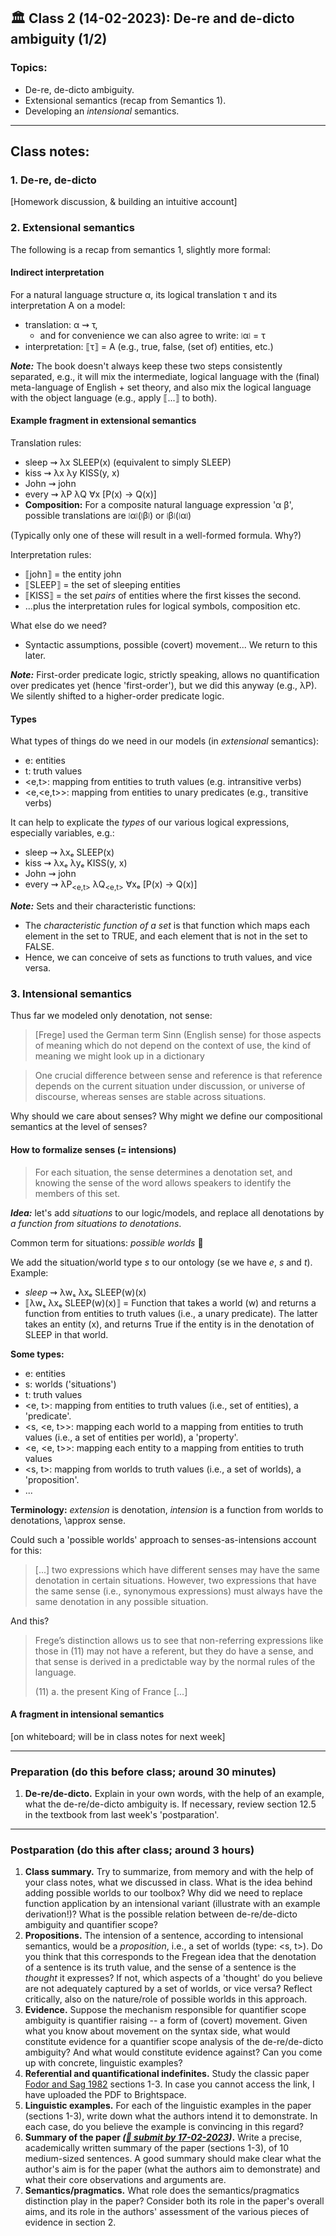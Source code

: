 
## 🏛 Class 2 (14-02-2023): De-re and de-dicto ambiguity (1/2)

### Topics:
- De-re, de-dicto ambiguity.
- Extensional semantics (recap from Semantics 1).
- Developing an _intensional_ semantics.

----

## Class notes:

### 1. De-re, de-dicto

[Homework discussion, & building an intuitive account]


### 2. Extensional semantics

The following is a recap from semantics 1, slightly more formal:

#### Indirect interpretation

For a natural language structure α, its logical translation τ and its interpretation A on a model:

- translation: α ⇝ τ, 
  - and for convenience we can also agree to write: ⧙α⧘ = τ
- interpretation: ⟦τ⟧ = A (e.g., true, false, (set of) entities, etc.)

***Note:*** The book doesn't always keep these two steps consistently separated, e.g., it will mix the intermediate, logical language with the (final) meta-language of English + set theory, and also mix the logical language with the object language (e.g., apply ⟦...⟧ to both).

#### Example fragment in extensional semantics

Translation rules:
- sleep ⇝ λx SLEEP(x)   (equivalent to simply SLEEP)
- kiss ⇝ λx λy KISS(y, x)
- John ⇝ john
- every ⇝ λP λQ ∀x [P(x) → Q(x)]
- **Composition:** For a composite natural language expression 'α β', possible translations are ⧙α⧘(⧙β⧘) or ⧙β⧘(⧙α⧘)

(Typically only one of these will result in a well-formed formula. Why?)

Interpretation rules:
- ⟦john⟧ = the entity john
- ⟦SLEEP⟧ = the set of sleeping entities
- ⟦KISS⟧ = the set _pairs_ of entities where the first kisses the second.
- ...plus the interpretation rules for logical symbols, composition etc.

What else do we need?
- Syntactic assumptions, possible (covert) movement... We return to this later.

**_Note:_** First-order predicate logic, strictly speaking, allows no quantification over predicates yet (hence 'first-order'), but we did this anyway (e.g., λP). We silently shifted to a higher-order predicate logic.

#### Types

What types of things do we need in our models (in _extensional_ semantics):
- e: entities
- t: truth values
- <e,t>: mapping from entities to truth values (e.g. intransitive verbs)
- <e,<e,t>>: mapping from entities to unary predicates (e.g., transitive verbs)

It can help to explicate the _types_ of our various logical expressions, especially variables, e.g.:

- sleep ⇝ λxₑ SLEEP(x)
- kiss ⇝ λxₑ λyₑ KISS(y, x)
- John ⇝ john
- every ⇝ λP<sub><e,t></sub> λQ<sub><e,t></sub> ∀xₑ [P(x) → Q(x)]

**_Note:_** Sets and their characteristic functions: 
- The _characteristic function of a set_ is that function which maps each element in the set to TRUE, and each element that is not in the set to FALSE.
- Hence, we can conceive of sets as functions to truth values, and vice versa.


### 3. Intensional semantics

Thus far we modeled only denotation, not sense:

> [Frege] used the German term Sinn (English sense) for those aspects of meaning which do not depend on the context of use, the kind of meaning we might look up in a dictionary

> One crucial difference between sense and reference is that reference depends on the current situation under discussion, or universe of discourse, whereas senses are stable across situations.

Why should we care about senses? Why might we define our compositional semantics at the level of senses?


#### How to formalize senses (= intensions)

> For each situation, the sense determines a denotation set, and knowing the sense of the word allows speakers to identify the members of this set.

**_Idea:_** let's add _situations_ to our logic/models, and replace all denotations by _a function from situations to denotations_.

Common term for situations: _possible worlds_ 🤯

We add the situation/world type _s_ to our ontology (se we have _e_, _s_ and _t_). Example: 
- _sleep_ ⇝ λwₛ λxₑ SLEEP(w)(x)
- ⟦λwₛ λxₑ SLEEP(w)(x)⟧ = Function that takes a world (w) and returns a function from entities to truth values (i.e., a unary predicate). The latter takes an entity (x), and returns True if the entity is in the denotation of SLEEP in that world.

**Some types:**
- e: entities
- s: worlds ('situations')
- t: truth values
- <e, t>: mapping from entities to truth values (i.e., set of entities), a 'predicate'.
- <s, <e, t>>: mapping each world to a mapping from entities to truth values (i.e., a set of entities per world), a 'property'.
- <e, <e, t>>: mapping each entity to a mapping from entities to truth values
- <s, t>: mapping from worlds to truth values (i.e., a set of worlds), a 'proposition'.
- ... 

**Terminology:** _extension_ is denotation, _intension_ is a function from worlds to denotations, \approx sense.

Could such a 'possible worlds' approach to senses-as-intensions account for this:

> [...] two expressions which have different senses may have the same denotation in certain situations. However, two expressions  that have the same sense (i.e., synonymous expressions) must always have the same denotation in any possible situation. 

And this?

> Frege’s distinction allows us to see that non-referring expressions like those in (11) may not have a referent, but they do have a sense, and that sense is derived in a predictable way by the normal rules of the language.
> 
> (11) a. the present King of France [...]


#### A fragment in intensional semantics

[on whiteboard; will be in class notes for next week]


----

### Preparation (do this before class; around 30 minutes)

1. **De-re/de-dicto.** Explain in your own words, with the help of an example, what the de-re/de-dicto ambiguity is. If necessary, review section 12.5 in the textbook from last week's 'postparation'.

-----

### Postparation (do this after class; around 3 hours)

1. **Class summary.** Try to summarize, from memory and with the help of your class notes, what we discussed in class. What is the idea behind adding possible worlds to our toolbox? Why did we need to replace function application by an intensional variant (illustrate with an example derivation!)? What is the possible relation between de-re/de-dicto ambiguity and quantifier scope?
2. **Propositions.** The intension of a sentence, according to intensional semantics, would be a _proposition_, i.e., a set of worlds (type: <s, t>). Do you think that this corresponds to the Fregean idea that the denotation of a sentence is its truth value, and the sense of a sentence is the _thought_ it expresses? If not, which aspects of a 'thought' do you believe are not adequately captured by a set of worlds, or vice versa? Reflect critically, also on the nature/role of possible worlds in this approach.
3. **Evidence.** Suppose the mechanism responsible for quantifier scope ambiguity is quantifier raising -- a form of (covert) movement. Given what you know about movement on the syntax side, what would constitute evidence for a quantifier scope analysis of the de-re/de-dicto ambiguity? And what would constitute evidence against? Can you come up with concrete, linguistic examples?
4. **Referential and quantificational indefinites.** Study the classic paper [Fodor and Sag 1982](https://www.jstor.org/stable/25001100) sections 1-3. In case you cannot access the link, I have uploaded the PDF to Brightspace.
5. **Linguistic examples.** For each of the linguistic examples in the paper (sections 1-3), write down what the authors intend it to demonstrate. In each case, do you believe the example is convincing in this regard?
6. **Summary of the paper _([📩 submit by 17-02-2023](https://brightspace.universiteitleiden.nl/d2l/le/lessons/210127/units/2292941))_.** Write a precise, academically written summary of the paper (sections 1-3), of 10 medium-sized sentences. A good summary should make clear what the author's aim is for the paper (what the authors aim to demonstrate) and what their core observations and arguments are.
7. **Semantics/pragmatics.** What role does the semantics/pragmatics distinction play in the paper? Consider both its role in the paper's overall aims, and its role in the authors' assessment of the various pieces of evidence in section 2.